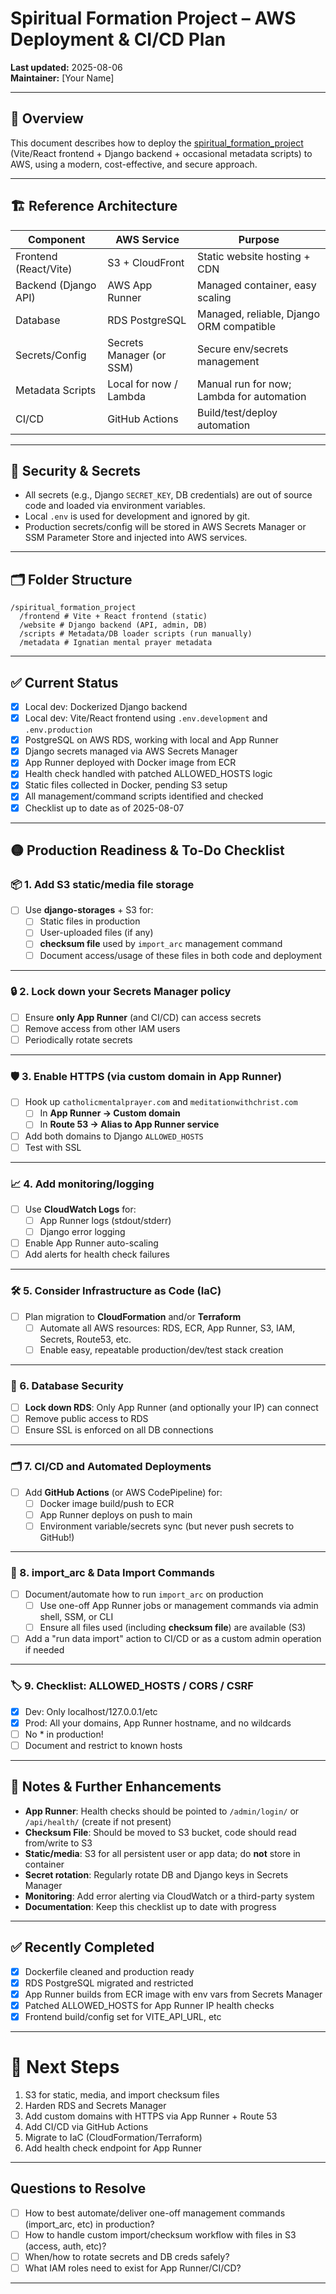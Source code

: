 # Spiritual Formation Project – AWS Deployment & CI/CD Plan

**Last updated:** 2025-08-06  
**Maintainer:** [Your Name]

---

## 🚀 Overview

This document describes how to deploy the
[spiritual_formation_project](https://github.com/vaultman765/spiritual_formation_project)
(Vite/React frontend + Django backend + occasional metadata scripts) to AWS, using a modern, cost-effective, and secure approach.

---

## 🏗️ Reference Architecture

| Component              | AWS Service            | Purpose                                  |
|------------------------|------------------------|-------------------------------------------|
| Frontend (React/Vite)  | S3 + CloudFront        | Static website hosting + CDN              |
| Backend (Django API)   | AWS App Runner         | Managed container, easy scaling           |
| Database               | RDS PostgreSQL         | Managed, reliable, Django ORM compatible  |
| Secrets/Config         | Secrets Manager (or SSM)| Secure env/secrets management            |
| Metadata Scripts       | Local for now / Lambda | Manual run for now; Lambda for automation |
| CI/CD                  | GitHub Actions         | Build/test/deploy automation              |

---

## 🔑 Security & Secrets

- All secrets (e.g., Django `SECRET_KEY`, DB credentials) are out of source code and loaded via environment variables.
- Local `.env` is used for development and ignored by git.
- Production secrets/config will be stored in AWS Secrets Manager or SSM Parameter Store and injected into AWS services.

---

## 🗂️ Folder Structure

```plaintext
/spiritual_formation_project
  /frontend # Vite + React frontend (static)
  /website # Django backend (API, admin, DB)
  /scripts # Metadata/DB loader scripts (run manually)
  /metadata # Ignatian mental prayer metadata
```

---

## ✅ **Current Status**

- [x] Local dev: Dockerized Django backend
- [x] Local dev: Vite/React frontend using `.env.development` and `.env.production`
- [x] PostgreSQL on AWS RDS, working with local and App Runner
- [x] Django secrets managed via AWS Secrets Manager
- [x] App Runner deployed with Docker image from ECR
- [x] Health check handled with patched ALLOWED_HOSTS logic
- [x] Static files collected in Docker, pending S3 setup
- [x] All management/command scripts identified and checked
- [x] Checklist up to date as of 2025-08-07

---

## 🟡 **Production Readiness & To-Do Checklist**

### 📦 1. **Add S3 static/media file storage**

- [ ] Use **django-storages** + S3 for:
  - [ ] Static files in production
  - [ ] User-uploaded files (if any)
  - [ ] **checksum file** used by `import_arc` management command
  - [ ] Document access/usage of these files in both code and deployment

---

### 🔒 2. **Lock down your Secrets Manager policy**

- [ ] Ensure **only App Runner** (and CI/CD) can access secrets
- [ ] Remove access from other IAM users
- [ ] Periodically rotate secrets

---

### 🛡 3. **Enable HTTPS (via custom domain in App Runner)**

- [ ] Hook up `catholicmentalprayer.com` and `meditationwithchrist.com`
  - [ ] In **App Runner → Custom domain**
  - [ ] In **Route 53 → Alias to App Runner service**
- [ ] Add both domains to Django `ALLOWED_HOSTS`
- [ ] Test with SSL

---

### 📈 4. **Add monitoring/logging**

- [ ] Use **CloudWatch Logs** for:
  - [ ] App Runner logs (stdout/stderr)
  - [ ] Django error logging
- [ ] Enable App Runner auto-scaling
- [ ] Add alerts for health check failures

---

### 🛠 5. **Consider Infrastructure as Code (IaC)**

- [ ] Plan migration to **CloudFormation** and/or **Terraform**
  - [ ] Automate all AWS resources: RDS, ECR, App Runner, S3, IAM, Secrets, Route53, etc.
  - [ ] Enable easy, repeatable production/dev/test stack creation

---

### 🔄 6. **Database Security**

- [ ] **Lock down RDS**: Only App Runner (and optionally your IP) can connect
- [ ] Remove public access to RDS
- [ ] Ensure SSL is enforced on all DB connections

---

### 🗂 7. **CI/CD and Automated Deployments**

- [ ] Add **GitHub Actions** (or AWS CodePipeline) for:
  - [ ] Docker image build/push to ECR
  - [ ] App Runner deploys on push to main
  - [ ] Environment variable/secrets sync (but never push secrets to GitHub!)

---

### 📝 8. **import_arc & Data Import Commands**

- [ ] Document/automate how to run `import_arc` on production
  - [ ] Use one-off App Runner jobs or management commands via admin shell, SSM, or CLI
  - [ ] Ensure all files used (including **checksum file**) are available (S3)
- [ ] Add a "run data import" action to CI/CD or as a custom admin operation if needed

---

### 🏷 9. **Checklist: ALLOWED_HOSTS / CORS / CSRF**

- [x] Dev: Only localhost/127.0.0.1/etc
- [x] Prod: All your domains, App Runner hostname, and no wildcards
- [ ] No * in production!
- [ ] Document and restrict to known hosts

---

## 🔗 **Notes & Further Enhancements**

- **App Runner**: Health checks should be pointed to `/admin/login/` or `/api/health/` (create if not present)
- **Checksum File**: Should be moved to S3 bucket, code should read from/write to S3
- **Static/media**: S3 for all persistent user or app data; do **not** store in container
- **Secret rotation**: Regularly rotate DB and Django keys in Secrets Manager
- **Monitoring**: Add error alerting via CloudWatch or a third-party system
- **Documentation**: Keep this checklist up to date with progress

---

## ✅ **Recently Completed**

- [x] Dockerfile cleaned and production ready
- [x] RDS PostgreSQL migrated and restricted
- [x] App Runner builds from ECR image with env vars from Secrets Manager
- [x] Patched ALLOWED_HOSTS for App Runner IP health checks
- [x] Frontend build/config set for VITE_API_URL, etc

---

# 🚀 **Next Steps**

1. S3 for static, media, and import checksum files
2. Harden RDS and Secrets Manager
3. Add custom domains with HTTPS via App Runner + Route 53
4. Add CI/CD via GitHub Actions
5. Migrate to IaC (CloudFormation/Terraform)
6. Add health check endpoint for App Runner

---

## **Questions to Resolve**

- [ ] How to best automate/deliver one-off management commands (import_arc, etc) in production?
- [ ] How to handle custom import/checksum workflow with files in S3 (access, auth, etc)?
- [ ] When/how to rotate secrets and DB creds safely?
- [ ] What IAM roles need to exist for App Runner/CI/CD?

---
